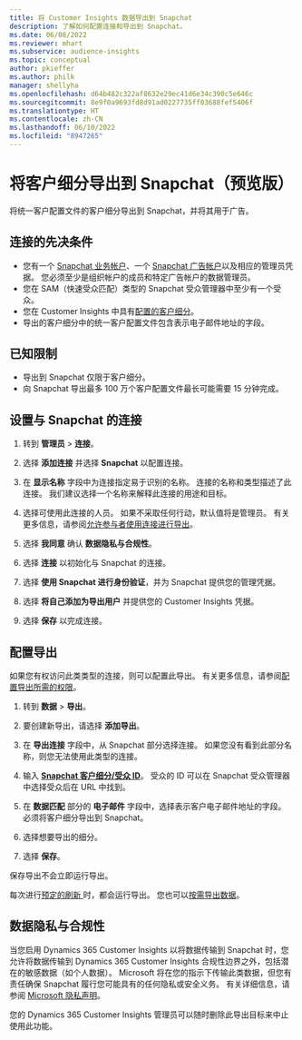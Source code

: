 ```yaml
---
title: 将 Customer Insights 数据导出到 Snapchat
description: 了解如何配置连接和导出到 Snapchat。
ms.date: 06/08/2022
ms.reviewer: mhart
ms.subservice: audience-insights
ms.topic: conceptual
author: pkieffer
ms.author: philk
manager: shellyha
ms.openlocfilehash: d64b482c322af8632e29ec41d6e34c390c5e646c
ms.sourcegitcommit: 8e9f0a9693fd8d91ad0227735ff03688fef5406f
ms.translationtype: HT
ms.contentlocale: zh-CN
ms.lasthandoff: 06/10/2022
ms.locfileid: "8947265"
---
```

# <a name="export-segments-to-snapchat-preview"></a>将客户细分导出到 Snapchat（预览版）

将统一客户配置文件的客户细分导出到 Snapchat，并将其用于广告。 

## <a name="prerequisites-for-a-connection"></a>连接的先决条件

-   您有一个 [Snapchat 业务帐户](https://business.snapchat.com/)、一个 [Snapchat 广告帐户](https://ads.snapchat.com/)以及相应的管理员凭据。 您必须至少是组织帐户的成员和特定广告帐户的数据管理员。 
-   您在 SAM（快速受众匹配）类型的 Snapchat 受众管理器中至少有一个受众。 
-   您在 Customer Insights 中具有[配置的客户细分](segments.md)。
-   导出的客户细分中的统一客户配置文件包含表示电子邮件地址的字段。

## <a name="known-limitations"></a>已知限制

- 导出到 Snapchat 仅限于客户细分。
- 向 Snapchat 导出最多 100 万个客户配置文件最长可能需要 15 分钟完成。 

## <a name="set-up-connection-to-snapchat"></a>设置与 Snapchat 的连接

1. 转到 **管理员** > **连接**。

1. 选择 **添加连接** 并选择 **Snapchat** 以配置连接。

1. 在 **显示名称** 字段中为连接指定易于识别的名称。 连接的名称和类型描述了此连接。 我们建议选择一个名称来解释此连接的用途和目标。

1. 选择可使用此连接的人员。 如果不采取任何行动，默认值将是管理员。 有关更多信息，请参阅[允许参与者使用连接进行导出](connections.md#allow-contributors-to-use-a-connection-for-exports)。

1. 选择 **我同意** 确认 **数据隐私与合规性**。

1. 选择 **连接** 以初始化与 Snapchat 的连接。

1. 选择 **使用 Snapchat 进行身份验证**，并为 Snapchat 提供您的管理凭据。 

1. 选择 **将自己添加为导出用户** 并提供您的 Customer Insights 凭据。

1. 选择 **保存** 以完成连接。

## <a name="configure-an-export"></a>配置导出

如果您有权访问此类类型的连接，则可以配置此导出。 有关更多信息，请参阅[配置导出所需的权限](export-destinations.md#set-up-a-new-export)。

1. 转到 **数据** > **导出**。

1. 要创建新导出，请选择 **添加导出**。

1. 在 **导出连接** 字段中，从 Snapchat 部分选择连接。 如果您没有看到此部分名称，则您无法使用此类型的连接。

1. 输入 [**Snapchat 客户细分/受众 ID**](https://businesshelp.snapchat.com/s/article/custom-audiences)。 受众的 ID 可以在 Snapchat 受众管理器中选择受众后在 URL 中找到。 

1. 在 **数据匹配** 部分的 **电子邮件** 字段中，选择表示客户电子邮件地址的字段。 必须将客户细分导出到 Snapchat。

1. 选择想要导出的细分。 

1. 选择 **保存**。

保存导出不会立即运行导出。

每次进行[预定的刷新 ](system.md#schedule-tab)时，都会运行导出。 您也可以[按需导出数据](export-destinations.md#run-exports-on-demand)。 


## <a name="data-privacy-and-compliance"></a>数据隐私与合规性

当您启用 Dynamics 365 Customer Insights 以将数据传输到 Snapchat 时，您允许将数据传输到 Dynamics 365 Customer Insights 合规性边界之外，包括潜在的敏感数据（如个人数据）。 Microsoft 将在您的指示下传输此类数据，但您有责任确保 Snapchat 履行您可能具有的任何隐私或安全义务。 有关详细信息，请参阅 [Microsoft 隐私声明](https://go.microsoft.com/fwlink/?linkid=396732)。

您的 Dynamics 365 Customer Insights 管理员可以随时删除此导出目标来中止使用此功能。
